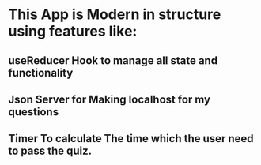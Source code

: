 # This App is Modern in structure using features like:

## useReducer Hook to manage all state and functionality
## Json Server for Making localhost for my questions
## Timer To calculate The time which the user need to pass the quiz.
